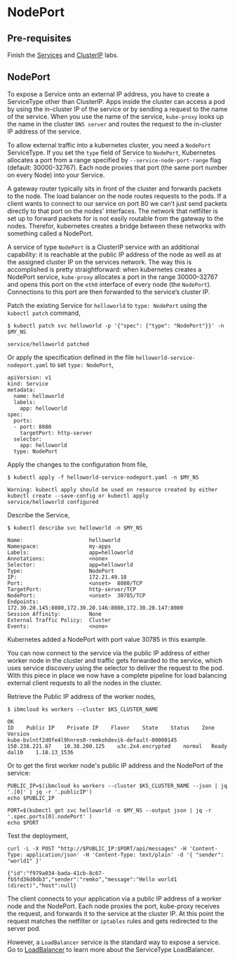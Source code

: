 # NodePort

## Pre-requisites

Finish the [Services](services.md) and [ClusterIP](clusterip.md) labs.

## NodePort

To expose a Service onto an external IP address, you have to create a ServiceType other than ClusterIP. Apps inside the cluster can access a pod by using the in-cluster IP of the service or by sending a request to the name of the service. When you use the name of the service, `kube-proxy` looks up the name in the cluster `DNS server` and routes the request to the in-cluster IP address of the service. 

To allow external traffic into a kubernetes cluster, you need a `NodePort` ServiceType. If you set the `type` field of Service to `NodePort`, Kubernetes allocates a port from a range specified by `--service-node-port-range` flag (default: 30000-32767). Each node proxies that port (the same port number on every Node) into your Service. 

A gateway router typically sits in front of the cluster and forwards  packets to the node. The load balancer on the node routes requests to the pods. If a client wants to connect to our service on port 80 we can’t just send packets directly to that port on the nodes’ interfaces. The network that netfilter is set up to forward packets for is not easily routable from the gateway to the nodes. Therefor, kubernetes creates a bridge between these networks with something called a NodePort.

A service of type `NodePort` is a ClusterIP service with an additional capability: it is reachable at the public IP address of the node as well as at the assigned cluster IP on the services network. The way this is accomplished is pretty straightforward: when kubernetes creates a NodePort service, `kube-proxy` allocates a port in the range 30000–32767 and opens this port on the `eth0` interface of every node (the `NodePort`). Connections to this port are then forwarded to the service’s cluster IP.

Patch the existing Service for `helloworld` to `type: NodePort` using the `kubectl patch` command,

```console
$ kubectl patch svc helloworld -p '{"spec": {"type": "NodePort"}}' -n $MY_NS

service/helloworld patched
```

Or apply the specification defined in the file `helloworld-service-nodeport.yaml` to set `type: NodePort`,

```console
apiVersion: v1
kind: Service
metadata:
  name: helloworld
  labels:
    app: helloworld
spec:
  ports:
  - port: 8080
    targetPort: http-server
  selector:
    app: helloworld
  type: NodePort
```

Apply the changes to the configuration from file,

```console
$ kubectl apply -f helloworld-service-nodeport.yaml -n $MY_NS

Warning: kubectl apply should be used on resource created by either kubectl create --save-config or kubectl apply
service/helloworld configured
```

Describe the Service,

```console
$ kubectl describe svc helloworld -n $MY_NS

Name:                     helloworld
Namespace:                my-apps
Labels:                   app=helloworld
Annotations:              <none>
Selector:                 app=helloworld
Type:                     NodePort
IP:                       172.21.49.18
Port:                     <unset>  8080/TCP
TargetPort:               http-server/TCP
NodePort:                 <unset>  30785/TCP
Endpoints:                172.30.20.145:8080,172.30.20.146:8080,172.30.20.147:8080
Session Affinity:         None
External Traffic Policy:  Cluster
Events:                   <none>
```

Kubernetes added a NodePort with port value 30785 in this example. 

You can now connect to the service via the public IP address of either worker node in the cluster and traffic gets forwarded to the service, which uses service discovery using the selector to deliver the request to the pod. With this piece in place we now have a complete pipeline for load balancing external client requests to all the nodes in the cluster.

Retrieve the Public IP address of the worker nodes,

```console
$ ibmcloud ks workers --cluster $KS_CLUSTER_NAME

OK
ID    Public IP    Private IP    Flavor    State    Status    Zone    Version
kube-bvlntf2d0fe4l9hnres0-remkohdevik-default-00000145    150.238.221.67    10.38.200.125    u3c.2x4.encrypted    normal   Ready    dal10    1.18.13_1536
```

Or to get the first worker node's public IP address and the NodePort of the service:

```console
PUBLIC_IP=$(ibmcloud ks workers --cluster $KS_CLUSTER_NAME --json | jq '.[0]' | jq -r '.publicIP')
echo $PUBLIC_IP

PORT=$(kubectl get svc helloworld -n $MY_NS --output json | jq -r '.spec.ports[0].nodePort' )
echo $PORT
```

Test the deployment,

```console
curl -L -X POST "http://$PUBLIC_IP:$PORT/api/messages" -H 'Content-Type: application/json' -H 'Content-Type: text/plain' -d '{ "sender": "world1" }'

{"id":"f979a034-bada-41cb-8c67-fb5fd36d0db3","sender":"remko","message":"Hello world1 (direct)","host":null}
```

The client connects to your application via a public IP address of a worker node and the NodePort. Each node proxies the port, kube-proxy receives the request, and forwards it to the service at the cluster IP. At this point the request matches the netfilter or `iptables` rules and gets redirected to the server pod. 

However, a `LoadBalancer` service is the standard way to expose a service. Go to [LoadBalancer](loadbalancer.md) to learn more about the ServiceType LoadBalancer.
